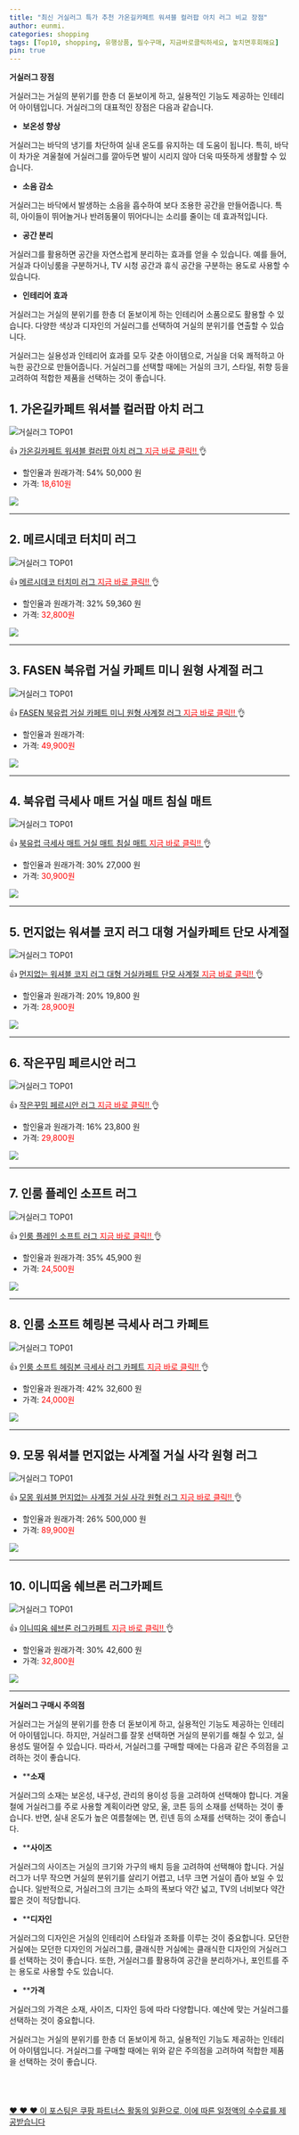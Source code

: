 ```yaml
---
title: "최신 거실러그 특가 추천 가온길카페트 워셔블 컬러팝 아치 러그 비교 장점"
author: eunmi.
categories: shopping
tags: [Top10, shopping, 유행상품, 필수구매, 지금바로클릭하세요, 놓치면후회해요]
pin: true
---
```

**거실러그 장점**

거실러그는 거실의 분위기를 한층 더 돋보이게 하고, 실용적인 기능도 제공하는 인테리어 아이템입니다. 거실러그의 대표적인 장점은 다음과 같습니다.

* **보온성 향상**

거실러그는 바닥의 냉기를 차단하여 실내 온도를 유지하는 데 도움이 됩니다. 특히, 바닥이 차가운 겨울철에 거실러그를 깔아두면 발이 시리지 않아 더욱 따뜻하게 생활할 수 있습니다.

* **소음 감소**

거실러그는 바닥에서 발생하는 소음을 흡수하여 보다 조용한 공간을 만들어줍니다. 특히, 아이들이 뛰어놀거나 반려동물이 뛰어다니는 소리를 줄이는 데 효과적입니다.

* **공간 분리**

거실러그를 활용하면 공간을 자연스럽게 분리하는 효과를 얻을 수 있습니다. 예를 들어, 거실과 다이닝룸을 구분하거나, TV 시청 공간과 휴식 공간을 구분하는 용도로 사용할 수 있습니다.

* **인테리어 효과**

거실러그는 거실의 분위기를 한층 더 돋보이게 하는 인테리어 소품으로도 활용할 수 있습니다. 다양한 색상과 디자인의 거실러그를 선택하여 거실의 분위기를 연출할 수 있습니다.

거실러그는 실용성과 인테리어 효과를 모두 갖춘 아이템으로, 거실을 더욱 쾌적하고 아늑한 공간으로 만들어줍니다. 거실러그를 선택할 때에는 거실의 크기, 스타일, 취향 등을 고려하여 적합한 제품을 선택하는 것이 좋습니다.

   

## 1. 가온길카페트 워셔블 컬러팝 아치 러그

![거실러그 TOP01](https://thumbnail10.coupangcdn.com/thumbnails/remote/230x230ex/image/retail/images/2022/07/25/14/1/29e587ca-00ce-4a59-a225-200cbe162963.jpg)


👍 [가온길카페트 워셔블 컬러팝 아치 러그 <font color=red> 지금 바로 클릭!! </font> ](https://link.coupang.com/re/AFFSDP?lptag=AF3617701&subid=GithubCoopas&pageKey=6667114301&traceid=V0-153&itemId=15326252149&vendorItemId=82546564692) 👌 


- 할인율과 원래가격: 54%  50,000   원
- 가격: <span style='color:red'>18,610원</span>

[![](/discount_price.png)](https://link.coupang.com/re/AFFSDP?lptag=AF3617701&subid=GithubCoopas&pageKey=6667114301&traceid=V0-153&itemId=15326252149&vendorItemId=82546564692)

---


   

## 2. 메르시데코 터치미 러그

![거실러그 TOP01](https://thumbnail8.coupangcdn.com/thumbnails/remote/230x230ex/image/retail/images/693602641322197-f90202d6-15fc-43b1-a51a-e0601de87b39.jpg)


👍 [메르시데코 터치미 러그 <font color=red> 지금 바로 클릭!! </font> ](https://link.coupang.com/re/AFFSDP?lptag=AF3617701&subid=GithubCoopas&pageKey=1440858913&traceid=V0-153&itemId=2484706378&vendorItemId=70477974921) 👌 


- 할인율과 원래가격: 32%  59,360   원
- 가격: <span style='color:red'>32,800원</span>

[![](/discount_price.png)](https://link.coupang.com/re/AFFSDP?lptag=AF3617701&subid=GithubCoopas&pageKey=1440858913&traceid=V0-153&itemId=2484706378&vendorItemId=70477974921)

---


   

## 3. FASEN 북유럽 거실 카페트 미니 원형 사계절 러그

![거실러그 TOP01](https://thumbnail9.coupangcdn.com/thumbnails/remote/230x230ex/image/vendor_inventory/5a9d/1d98fa69a605787abfff2d901145e96a3fd4087a4858e09c4b918bb70743.jpg)


👍 [FASEN 북유럽 거실 카페트 미니 원형 사계절 러그 <font color=red> 지금 바로 클릭!! </font> ](https://link.coupang.com/re/AFFSDP?lptag=AF3617701&subid=GithubCoopas&pageKey=6293836876&traceid=V0-153&itemId=12978340915&vendorItemId=80242286430) 👌 


- 할인율과 원래가격: 
- 가격: <span style='color:red'>49,900원</span>

[![](/discount_price.png)](https://link.coupang.com/re/AFFSDP?lptag=AF3617701&subid=GithubCoopas&pageKey=6293836876&traceid=V0-153&itemId=12978340915&vendorItemId=80242286430)

---


   

## 4. 북유럽 극세사 매트 거실 매트 침실 매트

![거실러그 TOP01](https://thumbnail8.coupangcdn.com/thumbnails/remote/230x230ex/image/vendor_inventory/e8fc/11d48c78ea45c892e254e9c15c49b2fdd75138017b0c5f7962c4abf1cb94.jpeg)


👍 [북유럽 극세사 매트 거실 매트 침실 매트 <font color=red> 지금 바로 클릭!! </font> ](https://link.coupang.com/re/AFFSDP?lptag=AF3617701&subid=GithubCoopas&pageKey=7460315925&traceid=V0-153&itemId=19443773360&vendorItemId=86554732409) 👌 


- 할인율과 원래가격: 30%  27,000   원
- 가격: <span style='color:red'>30,900원</span>

[![](/discount_price.png)](https://link.coupang.com/re/AFFSDP?lptag=AF3617701&subid=GithubCoopas&pageKey=7460315925&traceid=V0-153&itemId=19443773360&vendorItemId=86554732409)

---


   

## 5. 먼지없는 워셔블 코지 러그 대형 거실카페트 단모 사계절

![거실러그 TOP01](https://thumbnail6.coupangcdn.com/thumbnails/remote/230x230ex/image/vendor_inventory/b8b2/4f793b90d8697b817a735bebf7296d5f1acc6983b4eb8c6819a37944741e.jpg)


👍 [먼지없는 워셔블 코지 러그 대형 거실카페트 단모 사계절 <font color=red> 지금 바로 클릭!! </font> ](https://link.coupang.com/re/AFFSDP?lptag=AF3617701&subid=GithubCoopas&pageKey=7023825535&traceid=V0-153&itemId=17306009340&vendorItemId=84479784192) 👌 


- 할인율과 원래가격: 20%  19,800   원
- 가격: <span style='color:red'>28,900원</span>

[![](/discount_price.png)](https://link.coupang.com/re/AFFSDP?lptag=AF3617701&subid=GithubCoopas&pageKey=7023825535&traceid=V0-153&itemId=17306009340&vendorItemId=84479784192)

---


   

## 6. 작은꾸밈 페르시안 러그

![거실러그 TOP01](https://thumbnail10.coupangcdn.com/thumbnails/remote/230x230ex/image/retail/images/5472843891046450-87b6cd68-6dfd-4fd0-9e07-01dd2fa96dff.jpg)


👍 [작은꾸밈 페르시안 러그 <font color=red> 지금 바로 클릭!! </font> ](https://link.coupang.com/re/AFFSDP?lptag=AF3617701&subid=GithubCoopas&pageKey=5572749710&traceid=V0-153&itemId=8881665879&vendorItemId=76168346754) 👌 


- 할인율과 원래가격: 16%  23,800   원
- 가격: <span style='color:red'>29,800원</span>

[![](/discount_price.png)](https://link.coupang.com/re/AFFSDP?lptag=AF3617701&subid=GithubCoopas&pageKey=5572749710&traceid=V0-153&itemId=8881665879&vendorItemId=76168346754)

---


   

## 7. 인룸 플레인 소프트 러그

![거실러그 TOP01](https://thumbnail6.coupangcdn.com/thumbnails/remote/230x230ex/image/retail/images/1224430723018882-71bc42a8-1286-45a5-ac77-805375aa8e42.jpg)


👍 [인룸 플레인 소프트 러그 <font color=red> 지금 바로 클릭!! </font> ](https://link.coupang.com/re/AFFSDP?lptag=AF3617701&subid=GithubCoopas&pageKey=183396161&traceid=V0-153&itemId=545381693&vendorItemId=4428814645) 👌 


- 할인율과 원래가격: 35%  45,900   원
- 가격: <span style='color:red'>24,500원</span>

[![](/discount_price.png)](https://link.coupang.com/re/AFFSDP?lptag=AF3617701&subid=GithubCoopas&pageKey=183396161&traceid=V0-153&itemId=545381693&vendorItemId=4428814645)

---


   

## 8. 인룸 소프트 헤링본 극세사 러그 카페트

![거실러그 TOP01](https://thumbnail6.coupangcdn.com/thumbnails/remote/230x230ex/image/retail/images/13635626555256-f3655d57-3587-4355-bad4-7caae343695b.jpg)


👍 [인룸 소프트 헤링본 극세사 러그 카페트 <font color=red> 지금 바로 클릭!! </font> ](https://link.coupang.com/re/AFFSDP?lptag=AF3617701&subid=GithubCoopas&pageKey=159448041&traceid=V0-153&itemId=457913373&vendorItemId=4136525439) 👌 


- 할인율과 원래가격: 42%  32,600   원
- 가격: <span style='color:red'>24,000원</span>

[![](/discount_price.png)](https://link.coupang.com/re/AFFSDP?lptag=AF3617701&subid=GithubCoopas&pageKey=159448041&traceid=V0-153&itemId=457913373&vendorItemId=4136525439)

---


   

## 9. 모몽 워셔블 먼지없는 사계절 거실 사각 원형 러그

![거실러그 TOP01](https://thumbnail7.coupangcdn.com/thumbnails/remote/230x230ex/image/vendor_inventory/3e05/9d060e82799d63d545cb163e0d51b7e2458851c9b50ceef0fe9aaf8ac28d.jpg)


👍 [모몽 워셔블 먼지없는 사계절 거실 사각 원형 러그 <font color=red> 지금 바로 클릭!! </font> ](https://link.coupang.com/re/AFFSDP?lptag=AF3617701&subid=GithubCoopas&pageKey=6732297258&traceid=V0-153&itemId=15689651052&vendorItemId=82904505302) 👌 


- 할인율과 원래가격: 26%  500,000   원
- 가격: <span style='color:red'>89,900원</span>

[![](/discount_price.png)](https://link.coupang.com/re/AFFSDP?lptag=AF3617701&subid=GithubCoopas&pageKey=6732297258&traceid=V0-153&itemId=15689651052&vendorItemId=82904505302)

---


   

## 10. 이니띠움 쉐브론 러그카페트

![거실러그 TOP01](https://thumbnail9.coupangcdn.com/thumbnails/remote/230x230ex/image/retail/images/6702375596826560-f7216542-efee-4477-a4c4-4dd3bc0c501d.jpg)


👍 [이니띠움 쉐브론 러그카페트 <font color=red> 지금 바로 클릭!! </font> ](https://link.coupang.com/re/AFFSDP?lptag=AF3617701&subid=GithubCoopas&pageKey=193594549&traceid=V0-153&itemId=554273047&vendorItemId=4456460576) 👌 


- 할인율과 원래가격: 30%  42,600   원
- 가격: <span style='color:red'>32,800원</span>

[![](/discount_price.png)](https://link.coupang.com/re/AFFSDP?lptag=AF3617701&subid=GithubCoopas&pageKey=193594549&traceid=V0-153&itemId=554273047&vendorItemId=4456460576)

---
**거실러그 구매시 주의점**

거실러그는 거실의 분위기를 한층 더 돋보이게 하고, 실용적인 기능도 제공하는 인테리어 아이템입니다. 하지만, 거실러그를 잘못 선택하면 거실의 분위기를 해칠 수 있고, 실용성도 떨어질 수 있습니다. 따라서, 거실러그를 구매할 때에는 다음과 같은 주의점을 고려하는 것이 좋습니다.

* ****소재**

거실러그의 소재는 보온성, 내구성, 관리의 용이성 등을 고려하여 선택해야 합니다. 겨울철에 거실러그를 주로 사용할 계획이라면 양모, 울, 코튼 등의 소재를 선택하는 것이 좋습니다. 반면, 실내 온도가 높은 여름철에는 면, 린넨 등의 소재를 선택하는 것이 좋습니다.

* ****사이즈**

거실러그의 사이즈는 거실의 크기와 가구의 배치 등을 고려하여 선택해야 합니다. 거실러그가 너무 작으면 거실의 분위기를 살리기 어렵고, 너무 크면 거실이 좁아 보일 수 있습니다. 일반적으로, 거실러그의 크기는 소파의 폭보다 약간 넓고, TV의 너비보다 약간 짧은 것이 적당합니다.

* ****디자인**

거실러그의 디자인은 거실의 인테리어 스타일과 조화를 이루는 것이 중요합니다. 모던한 거실에는 모던한 디자인의 거실러그를, 클래식한 거실에는 클래식한 디자인의 거실러그를 선택하는 것이 좋습니다. 또한, 거실러그를 활용하여 공간을 분리하거나, 포인트를 주는 용도로 사용할 수도 있습니다.

* ****가격**

거실러그의 가격은 소재, 사이즈, 디자인 등에 따라 다양합니다. 예산에 맞는 거실러그를 선택하는 것이 중요합니다.

거실러그는 거실의 분위기를 한층 더 돋보이게 하고, 실용적인 기능도 제공하는 인테리어 아이템입니다. 거실러그를 구매할 때에는 위와 같은 주의점을 고려하여 적합한 제품을 선택하는 것이 좋습니다.<br><br><br><br><br> [ ❤ ❤ ❤ 이 포스팅은 쿠팡 파트너스 활동의 일환으로, 이에 따른 일정액의 수수료를 제공받습니다](https://link.coupang.com/a/bcEFyh)